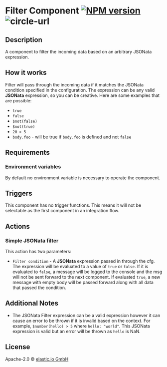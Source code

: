 # Filter Component [![NPM version][npm-image]][npm-url] ![circle-url]

## Description

A component to filter the incoming data based on an arbitrary JSONata expression.

## How it works

Filter will pass through the incoming data if it matches the JSONata condition specified
in the configuration. The expression can be any valid __JSONata__ expression, so you can be creative.
Here are some examples that are possible:

*   `true`
*   `false`
*   `$not(false)`
*   `$not(true)`
*    `20 > 5`
*   `body.foo` - will be true if `body.foo` is defined and not `false`

## Requirements

### Environment variables

By default no environment variable is necessary to operate the component.

## Triggers

This component has no trigger functions. This means it will not be selectable as 
the first component in an integration flow.

## Actions

### Simple JSONata filter

This action has two parameters:

*   `Filter condition` - A __JSONata__ expression passed in through the cfg. The expression will be evaluated to a value of  `true` or `false`. If 
it is evaluated to `false`, a message will be logged to the console and the msg will not be sent forward to the next component. If evaluated `true`, a
new message with empty body will be passed forward along with all data that passed the condition.


## Additional Notes

*   The JSONata Filter expression can be a valid expression however it can cause an error to be thrown if it is invalid based on the context. For example, 
`$number(hello) > 5` where `hello: "world"`. This JSONata expression is valid but an error will be thrown as `hello` is NaN.
 
## License

Apache-2.0 © [elastic.io GmbH](https://www.elastic.io)


[npm-image]: https://badge.fury.io/js/filter-component.svg
[npm-url]: https://npmjs.org/package/filter-component
[circle-url]: https://circleci.com/gh/elasticio/filter-component/tree/update-filter.svg?style=svg
[daviddm-image]: https://david-dm.org/elasticio/filter-component.svg?theme=shields.io
